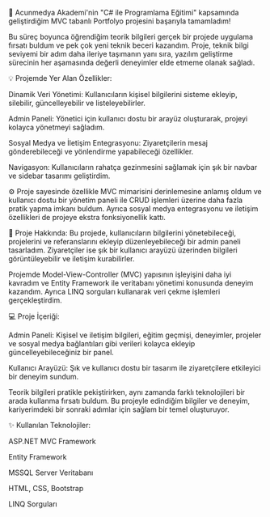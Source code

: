 🚀 Acunmedya Akademi'nin "C# ile Programlama Eğitimi" kapsamında geliştirdiğim MVC tabanlı Portfolyo projesini başarıyla tamamladım!

Bu süreç boyunca öğrendiğim teorik bilgileri gerçek bir projede uygulama fırsatı buldum ve pek çok yeni teknik beceri kazandım. Proje, teknik bilgi seviyemi bir adım daha ileriye taşımanın yanı sıra, yazılım geliştirme sürecinin her aşamasında değerli deneyimler elde etmeme olanak sağladı.

💡 Projemde Yer Alan Özellikler:

Dinamik Veri Yönetimi: Kullanıcıların kişisel bilgilerini sisteme ekleyip, silebilir, güncelleyebilir ve listeleyebilirler.

Admin Paneli: Yönetici için kullanıcı dostu bir arayüz oluşturarak, projeyi kolayca yönetmeyi sağladım.

Sosyal Medya ve İletişim Entegrasyonu: Ziyaretçilerin mesaj gönderebileceği ve yönlendirme yapabileceği özellikler.

Navigasyon: Kullanıcıların rahatça gezinmesini sağlamak için şık bir navbar ve sidebar tasarımı geliştirdim.

⚙️ Proje sayesinde özellikle MVC mimarisini derinlemesine anlamış oldum ve kullanıcı dostu bir yönetim paneli ile CRUD işlemleri üzerine daha fazla pratik yapma imkanı buldum. Ayrıca sosyal medya entegrasyonu ve iletişim özellikleri de projeye ekstra fonksiyonellik kattı.

🌟 Proje Hakkında: Bu projede, kullanıcıların bilgilerini yönetebileceği, projelerini ve referanslarını ekleyip düzenleyebileceği bir admin paneli tasarladım. Ziyaretçiler ise şık bir kullanıcı arayüzü üzerinden bilgileri görüntüleyebilir ve iletişim kurabilirler.

Projemde Model-View-Controller (MVC) yapısının işleyişini daha iyi kavradım ve Entity Framework ile veritabanı yönetimi konusunda deneyim kazandım. Ayrıca LINQ sorguları kullanarak veri çekme işlemleri gerçekleştirdim.

💻 Proje İçeriği:

Admin Paneli: Kişisel ve iletişim bilgileri, eğitim geçmişi, deneyimler, projeler ve sosyal medya bağlantıları gibi verileri kolayca ekleyip güncelleyebileceğiniz bir panel.

Kullanıcı Arayüzü: Şık ve kullanıcı dostu bir tasarım ile ziyaretçilere etkileyici bir deneyim sundum.

Teorik bilgileri pratikle pekiştirirken, aynı zamanda farklı teknolojileri bir arada kullanma fırsatı buldum. Bu projeyle edindiğim bilgiler ve deneyim, kariyerimdeki bir sonraki adımlar için sağlam bir temel oluşturuyor.

✨ Kullanılan Teknolojiler:

ASP.NET MVC Framework

Entity Framework 

MSSQL Server Veritabanı

HTML, CSS, Bootstrap

LINQ Sorguları
